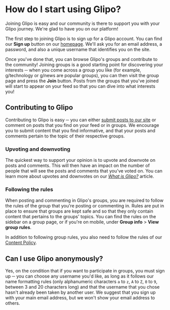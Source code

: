 # How do I start using Glipo?
Joining Glipo is easy and our community is there to support you with your Glipo journey. We're glad to have you on our platform!

The first step to joining Glipo is to sign up for a Glipo account. You can find our **Sign up** button on our [homepage](/). We'll ask you for an email address, a password, and also a unique username that identifies you on the site.

Once you've done that, you can browse Glipo's groups and contribute to the community! Joining groups is a good starting point for discovering your interests ─ when you come across a group you like (for example, g/technology or g/news are popular groups), you can then visit the group page and press the **Join** button. Posts from the groups that you've joined will start to appear on your feed so that you can dive into what interests you!

## Contributing to Glipo
Contributing to Glipo is easy ─ you can either [submit posts to our site](/submit) or comment on posts that you find on your feed or in groups. We encourage you to submit content that you find informative, and that your posts and comments pertain to the topic of their respective groups.

### Upvoting and downvoting
The quickest way to support your opinion is to upvote and downvote on posts and comments. This will then have an impact on the number of people that will see the posts and comments that you've voted on. You can learn more about upvotes and downvotes on our [_What is Glipo?_](?article=whatisglipo.md) article.

### Following the rules
When posting and commenting in Glipo's groups, you are required to follow the rules of the group that you're posting or commenting in. Rules are put in place to ensure that groups are kept safe and so that they only contain content that pertains to the groups' topics. You can find the rules on the sidebar on a group page, or if you're on mobile, under **Group info** > **View group rules**.

In addition to following group rules, you also need to follow the rules of our [Content Policy](?article=contentpolicy.md).

## Can I use Glipo anonymously?
Yes, on the condition that if you want to participate in groups, you must sign up ─ you can choose any username you'd like, as long as it follows our name formatting rules (only alphanumeric characters `a` to `z`, `A` to `Z`, `0` to `9`, between 3 and 20 characters long) and that the username that you chose hasn't already been taken by another user. We suggest that you sign up with your main email address, but we won't show your email address to others.